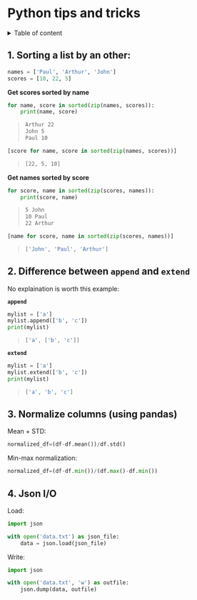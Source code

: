 # Python tips and tricks

<details><summary>Table of content</summary> <ul><li><a href = "#1-sorting-a-list-by-an-other">1. Sorting a list by an other</a></li>
<li><a href = "#2-difference-between-append-and-extend">2. Difference between `append` and `extend`</a></li>
</ul></details>

## 1. Sorting a list by an other:

```python
names = ['Paul', 'Arthur', 'John']
scores = [10, 22, 5]
```

__Get scores sorted by name__

```python
for name, score in sorted(zip(names, scores)):
    print(name, score)
```
> ```sh
> Arthur 22
> John 5
> Paul 10
> ```

```python
[score for name, score in sorted(zip(names, scores))]
```

> ```sh
> [22, 5, 10]
> ```

__Get names sorted by score__
```python
for score, name in sorted(zip(scores, names)):
    print(score, name)
```

> ```sh
> 5 John
> 10 Paul
> 22 Arthur
> ```

```python
[name for score, name in sorted(zip(scores, names))]
```
> ```sh
> ['John', 'Paul', 'Arthur']
> ```

## 2. Difference between `append` and `extend`

No explaination is worth this example:

__`append`__
```python
mylist = ['a']
mylist.append(['b', 'c'])
print(mylist)
```

> ```sh
> ['a', ['b', 'c']]
> ```


__`extend`__
```python
mylist = ['a']
mylist.extend(['b', 'c'])
print(mylist)
```

> ```sh
> ['a', 'b', 'c']
> ```

## 3. Normalize columns (using pandas)

Mean + STD:
```py
normalized_df=(df-df.mean())/df.std()
```
Min-max normalization:
```py
normalized_df=(df-df.min())/(df.max()-df.min())
```

## 4. Json I/O

Load:
```python
import json

with open('data.txt') as json_file:
    data = json.load(json_file)
```

Write:
```python
import json

with open('data.txt', 'w') as outfile:
    json.dump(data, outfile)
```


